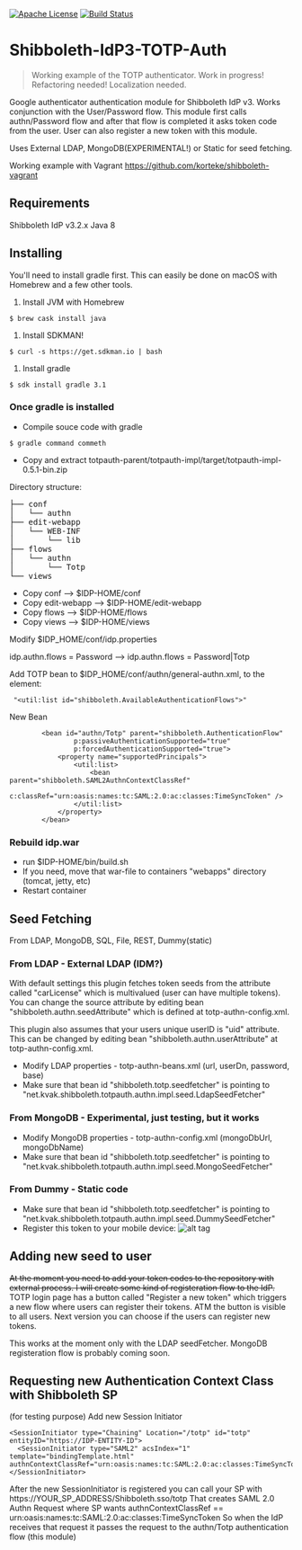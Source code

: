 [![Apache License](http://img.shields.io/:license-apache-blue.svg)](http://www.apache.org/licenses/LICENSE-2.0.html)
[![Build Status](https://travis-ci.org/korteke/Shibboleth-IdP3-TOTP-Auth.svg?branch=master)](https://travis-ci.org/korteke/Shibboleth-IdP3-TOTP-Auth)

# Shibboleth-IdP3-TOTP-Auth
> Working example of the TOTP authenticator. Work in progress! Refactoring
> needed! Localization needed.

Google authenticator authentication module for Shibboleth IdP v3.
Works conjunction with the User/Password flow. This module first calls
authn/Password flow and after that flow is completed it asks token code from the
user. User can also register a new token with this module.

Uses External LDAP, MongoDB(EXPERIMENTAL!) or Static for seed fetching.

Working example with Vagrant https://github.com/korteke/shibboleth-vagrant

Requirements
------------

Shibboleth IdP v3.2.x
Java 8

Installing
----------

You'll need to install gradle first. This can easily be done on macOS with
Homebrew and a few other tools.

1. Install JVM with Homebrew
```shell
$ brew cask install java
```
1. Install SDKMAN!
```shell
$ curl -s https://get.sdkman.io | bash
```
1. Install gradle
```shell
$ sdk install gradle 3.1
```

### Once gradle is installed

* Compile souce code with gradle
```shell
$ gradle command commeth
```
* Copy and extract totpauth-parent/totpauth-impl/target/totpauth-impl-0.5.1-bin.zip

Directory structure:
<pre>
├── conf
│   └── authn
├── edit-webapp
│   └── WEB-INF
│       └── lib
├── flows
│   └── authn
│       └── Totp
└── views
</pre>

* Copy conf --> $IDP-HOME/conf
* Copy edit-webapp  --> $IDP-HOME/edit-webapp
* Copy flows  --> $IDP-HOME/flows
* Copy views  --> $IDP-HOME/views

Modify $IDP_HOME/conf/idp.properties

idp.authn.flows = Password --> idp.authn.flows = Password|Totp

Add TOTP bean to $IDP_HOME/conf/authn/general-authn.xml, to the element:
```
 "<util:list id="shibboleth.AvailableAuthenticationFlows">"
```
  New Bean
```
        <bean id="authn/Totp" parent="shibboleth.AuthenticationFlow"
                p:passiveAuthenticationSupported="true"
                p:forcedAuthenticationSupported="true">
            <property name="supportedPrincipals">
                <util:list>
                    <bean parent="shibboleth.SAML2AuthnContextClassRef"
                        c:classRef="urn:oasis:names:tc:SAML:2.0:ac:classes:TimeSyncToken" />
                </util:list>
            </property>
        </bean>
```

### Rebuild idp.war
* run $IDP-HOME/bin/build.sh
* If you need, move that war-file to containers "webapps" directory (tomcat, jetty, etc)
* Restart container

Seed Fetching
-------------
From LDAP, MongoDB, SQL, File, REST, Dummy(static)

### From LDAP - External LDAP (IDM?)
With default settings this plugin fetches token seeds from the attribute called "carLicense" which is multivalued (user can have multiple tokens).
You can change the source attribute by editing bean "shibboleth.authn.seedAttribute" which is defined at totp-authn-config.xml.

This plugin also assumes that your users unique userID is "uid" attribute.
This can be changed by editing bean "shibboleth.authn.userAttribute" at totp-authn-config.xml.

* Modify LDAP properties - totp-authn-beans.xml (url, userDn, password, base)
* Make sure that bean id "shibboleth.totp.seedfetcher" is pointing to "net.kvak.shibboleth.totpauth.authn.impl.seed.LdapSeedFetcher"

### From MongoDB - Experimental, just testing, but it works

* Modify MongoDB properties - totp-authn-config.xml (mongoDbUrl, mongoDbName)
* Make sure that bean id "shibboleth.totp.seedfetcher" is pointing to "net.kvak.shibboleth.totpauth.authn.impl.seed.MongoSeedFetcher"

### From Dummy - Static code

* Make sure that bean id "shibboleth.totp.seedfetcher" is pointing to "net.kvak.shibboleth.totpauth.authn.impl.seed.DummySeedFetcher"
* Register this token to your mobile device:
![alt tag](https://raw.githubusercontent.com/korteke/Shibboleth-IdP3-TOTP-Auth/master/totp_code_qr.png)

Adding new seed to user
----------------------

~~At the moment you need to add your token codes to the repository with external process. I will create some kind of registeration flow to the IdP.~~ 
TOTP login page has a button called "Register a new token" which triggers a new flow where users can register their tokens. ATM the button is visible to all users. Next version you can choose if the users can register new tokens.

This works at the moment only with the LDAP seedFetcher.
MongoDB registeration flow is probably coming soon.


Requesting new Authentication Context Class with Shibboleth SP
-----------------------------------------------

(for testing purpose)
Add new Session Initiator

```
<SessionInitiator type="Chaining" Location="/totp" id="totp" entityID="https://IDP-ENTITY-ID">
  <SessionInitiator type="SAML2" acsIndex="1" template="bindingTemplate.html" authnContextClassRef="urn:oasis:names:tc:SAML:2.0:ac:classes:TimeSyncToken"/>
</SessionInitiator>
```

After the new SessionInitiator is registered you can call your SP with https://YOUR_SP_ADDRESS/Shibboleth.sso/totp
That creates SAML 2.0 Authn Request where SP wants authnContextClassRef == urn:oasis:names:tc:SAML:2.0:ac:classes:TimeSyncToken
So when the IdP receives that request it passes the request to the authn/Totp authentication flow (this module)
